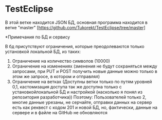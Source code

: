 # TestEclipse

В этой ветке находится JSON БД, основная программа находится в ветке "master" [https://github.com/Tukorekt/TestEclipse/tree/master]

*Примечания по БД и сервису

В бд присутствуют ограничения, которые преодолеваются только установкой локальной БД, из таких:
1) Ограничение на количество символов (10000)
2) Ограничение на изменениях (зменения не будут сохраняться между запросами, при PUT и POST получить новые данные можно только в этом же запросе, в котором и отправлял)
3) Ограничение на ветках (Доступны ветки только по путям уровней 0,1, кастомизация доступа так же доступна только с установкойлокальной БД и настройкой (насколько я понял из репозитория разработчика))
Поэтому: Пользователей только 2, многие данные урезаны, не серчайте, отправки данных на сервер есть как реквест с кодом 201 и новой БД, но, фактически, данные на сервере и в файле на GitHub не обновляются
